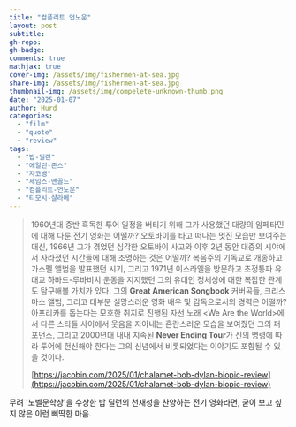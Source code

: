 ```yaml
---
title: "컴플리트 언노운"
layout: post
subtitle:
gh-repo:
gh-badge:
comments: true
mathjax: true
cover-img: /assets/img/fishermen-at-sea.jpg
share-img: /assets/img/fishermen-at-sea.jpg
thumbnail-img: /assets/img/compelete-unknown-thumb.png
date: "2025-01-07"
author: Hurd
categories: 
  - "film"
  - "quote"
  - "review"
tags: 
  - "밥-딜런"
  - "에일린-존스"
  - "자코뱅"
  - "제임스-맨골드"
  - "컴플리트-언노운"
  - "티모시-샬라메"
---
```


> 1960년대 중반 혹독한 투어 일정을 버티기 위해 그가 사용했던 대량의 암페타민에 대해 다룬 전기 영화는 어떨까? 오토바이를 타고 떠나는 멋진 모습만 보여주는 대신, 1966년 그가 겪었던 심각한 오토바이 사고와 이후 2년 동안 대중의 시야에서 사라졌던 시간들에 대해 조명하는 것은 어떨까? 복음주의 기독교로 개종하고 가스펠 앨범을 발표했던 시기, 그리고 1971년 이스라엘을 방문하고 초정통파 유대교 하바드-루바비치 운동을 지지했던 그의 유대인 정체성에 대한 복잡한 관계도 탐구해볼 가치가 있다. 그의 **Great American Songbook** 커버곡들, 크리스마스 앨범, 그리고 대부분 실망스러운 영화 배우 및 감독으로서의 경력은 어떨까? 아프리카를 돕는다는 모호한 취지로 진행된 자선 노래 \<We Are the World\>에서 다른 스타들 사이에서 웃음을 자아내는 혼란스러운 모습을 보여줬던 그의 퍼포먼스, 그리고 2000년대 내내 지속된 **Never Ending Tour**가 신의 명령에 따라 투어에 헌신해야 한다는 그의 신념에서 비롯되었다는 이야기도 포함될 수 있을 것이다.  
>   
> [https://jacobin.com/2025/01/chalamet-bob-dylan-biopic-review](https://jacobin.com/2025/01/chalamet-bob-dylan-biopic-review)

무려 '노벨문학상'을 수상한 밥 딜런의 천재성을 찬양하는 전기 영화라면, 굳이 보고 싶지 않은 이런 삐딱한 마음.
